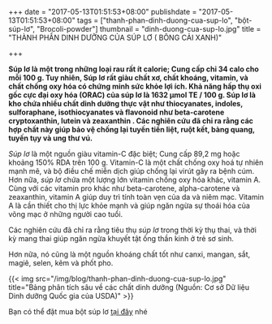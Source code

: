 +++
date = "2017-05-13T01:51:53+08:00"
publishdate = "2017-05-13T01:51:53+08:00"
tags = ["thanh-phan-dinh-duong-cua-sup-lo", "bột-súp-lơ", "Brocoli-powder"]
thumbnail = "dinh-duong-cua-sup-lo.jpg"
title = "THÀNH PHẦN DINH DƯỠNG CỦA SÚP LƠ ( BÔNG CẢI XANH)"

+++
 
 **Súp lơ là một trong những loại rau rất ít calorie; Cung cấp chỉ 34 calo cho mỗi 100 g. Tuy nhiên, Súp lơ rất giàu chất xơ, chất khoáng, vitamin, và chất chống oxy hóa có chứng minh sức khỏe lợi ích. Khả năng hấp thụ oxi gốc cực đại oxy hóa (ORAC) của súp lơ là 1632 μmol TE / 100 g.
Súp lơ là kho chứa nhiều chất dinh dưỡng thực vật như thiocyanates, indoles, sulforaphane, isothiocyanates và flavonoid như beta-carotene cryptoxanthin, lutein và zeaxanthin . Các nghiên cứu đã chỉ ra rằng các hợp chất này giúp bảo vệ chống lại tuyến tiền liệt, ruột kết, bàng quang, tuyến tụy và ung thư vú.**

_Súp lơ_ là một nguồn giàu vitamin-C đặc biệt; Cung cấp 89,2 mg hoặc khoảng 150% RDA trên 100 g. Vitamin-C là một chất chống oxy hoá tự nhiên mạnh mẽ, và bộ điều chế miễn dịch giúp chống lại virút gây ra bệnh cúm.
Hơn nữa, _súp lơ_ chứa một lượng lớn vitamin chống oxy hóa khác, vitamin A. Cùng với các vitamin pro khác như beta-carotene, alpha-carotene và zeaxanthin, vitamin A giúp duy trì tính toàn vẹn của da và niêm mạc. Vitamin A là cần thiết cho thị lực khỏe mạnh và giúp ngăn ngừa sự thoái hóa của võng mạc ở những người cao tuổi.

Các nghiên cứu đã chỉ ra rằng tiêu thụ _súp lơ_ trong thời kỳ thụ thai, và thời kỳ mang thai giúp ngăn ngừa khuyết tật ống thần kinh ở trẻ sơ sinh.

Hơn nữa, nó cũng là một nguồn khoáng chất tốt như canxi, mangan, sắt, magiê, selen, kẽm và phốt pho.

{{< img src="/img/blog/thanh-phan-dinh-duong-cua-sup-lo.jpg" title="Bảng phân tích sâu về các chất dinh dưỡng (Nguồn: Cơ sở Dữ liệu Dinh dưỡng Quốc gia của USDA)" >}}

Bạn có thể đặt mua bột súp lơ [tại đây](/san-pham/bot-sup-lo-xanh-50g/) nhé
